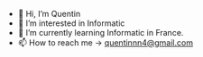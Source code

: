 - 👋 Hi, I’m Quentin
- 👀 I’m interested in Informatic
- 🌱 I’m currently learning Informatic in France.
- 📫 How to reach me -> quentinnn4@gmail.com

<!---
QuentinVENET/QuentinVENET is a ✨ special ✨ repository because its `README.md` (this file) appears on your GitHub profile.
You can click the Preview link to take a look at your changes.
--->
